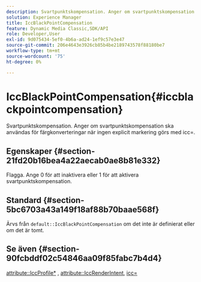 ```yaml
---
description: Svartpunktskompensation. Anger om svartpunktskompensation ska användas för färgkonverteringar när ingen explicit markering görs med icc=.
solution: Experience Manager
title: IccBlackPointCompensation
feature: Dynamic Media Classic,SDK/API
role: Developer,User
exl-id: 9d075434-5ef0-4b6a-ad24-1ef9c57e3e47
source-git-commit: 206e4643e3926cb85b4be2189743578f88180be7
workflow-type: tm+mt
source-wordcount: '75'
ht-degree: 0%

---
```


# IccBlackPointCompensation{#iccblackpointcompensation}

Svartpunktskompensation. Anger om svartpunktskompensation ska användas för färgkonverteringar när ingen explicit markering görs med icc=.

## Egenskaper {#section-21fd20b16bea4a22aecab0ae8b81e332}

Flagga. Ange 0 för att inaktivera eller 1 för att aktivera svartpunktskompensation.

## Standard {#section-5bc6703a43a149f18af88b70baae568f}

Ärvs från `default::IccBlackPointCompensation` om det inte är definierat eller om det är tomt.

## Se även {#section-90fcbddf02c54846aa09f85fabc7b4d4}

[attribute::IccProfile*](../../../../../ir-api/material-cat/image-rendering-api-ref/c-ir-material-catalog/c-ir-attributes-reference/r-ir-iccprofilergb.md#reference-cdaad25b155646ffa382d722fd324b30) ,  [attribute::IccRenderIntent](../../../../../ir-api/material-cat/image-rendering-api-ref/c-ir-material-catalog/c-ir-attributes-reference/r-ir-iccrenderintent.md#reference-3b80b7a4c25545a593c5076f318b5c40),  [icc=](../../../../../ir-api/http-protocol/image-rendering-api-ref/c-ir-http-protocol-ref/c-ir-http-protocol-command-reference/r-ir-icc.md#reference-86a2fff3cef24982ad2063d977a16e06)

